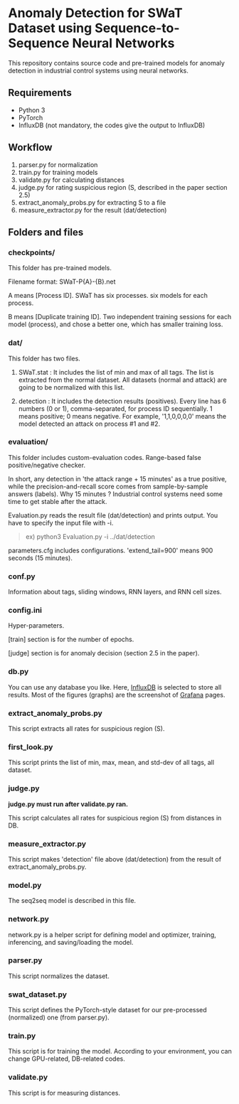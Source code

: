 # Anomaly Detection for SWaT Dataset using Sequence-to-Sequence Neural Networks

This repository contains source code and pre-trained models for anomaly detection in industrial control systems using neural networks.

## Requirements
- Python 3
- PyTorch
- InfluxDB (not mandatory, the codes give the output to InfluxDB)

## Workflow

1. parser.py for normalization
2. train.py for training models
3. validate.py for calculating distances
4. judge.py for rating suspicious region (S, described in the paper section 2.5)
5. extract_anomaly_probs.py for extracting S to a file
6. measure_extractor.py for the result (dat/detection)

## Folders and files

### checkpoints/

This folder has pre-trained models.

Filename format: SWaT-P{A}-{B}.net

A means [Process ID].
SWaT has six processes.
six models for each process.

B means [Duplicate training ID].
Two independent training sessions for each model (process), and chose a better one, which has smaller training loss.

### dat/

This folder has two files.

1) SWaT.stat : It includes the list of min and max of all tags. The list is extracted from the normal dataset. All datasets (normal and attack) are going to be normalized with this list.

2) detection : It includes the detection results (positives). Every line has 6 numbers (0 or 1), comma-separated, for process ID sequentially. 1 means positive; 0 means negative. For example, '1,1,0,0,0,0' means the model detected an attack on process #1 and #2.

### evaluation/

This folder includes custom-evaluation codes.
Range-based false positive/negative checker.

In short, any detection in 'the attack range + 15 minutes' as a true positive, while the precision-and-recall score comes from sample-by-sample answers (labels).
Why 15 minutes ? Industrial control systems need some time to get stable after the attack.

Evaluation.py reads the result file (dat/detection) and prints output.
You have to specify the input file with -i.
> ex) python3 Evaluation.py -i ../dat/detection

parameters.cfg includes configurations.
'extend_tail=900' means 900 seconds (15 minutes).

### conf.py

Information about tags, sliding windows, RNN layers, and RNN cell sizes.

### config.ini

Hyper-parameters.

[train] section is for the number of epochs.

[judge] section is for anomaly decision (section 2.5 in the paper).

### db.py

You can use any database you like.
Here, [InfluxDB](https://www.influxdata.com/products/influxdb-overview/) is selected to store all results.
Most of the figures (graphs) are the screenshot of [Grafana](https://grafana.com/) pages.

### extract_anomaly_probs.py

This script extracts all rates for suspicious region (S).

### first_look.py

This script prints the list of min, max, mean, and std-dev of all tags, all dataset.

### judge.py

**judge.py must run after validate.py ran.**

This script calculates all rates for suspicious region (S) from distances in DB.

### measure_extractor.py

This script makes 'detection' file above (dat/detection) from the result of extract_anomaly_probs.py.

### model.py

The seq2seq model is described in this file.

### network.py

network.py is a helper script for defining model and optimizer, training, inferencing, and saving/loading the model.

### parser.py

This script normalizes the dataset.

### swat_dataset.py

This script defines the PyTorch-style dataset for our pre-processed (normalized) one (from parser.py).

### train.py

This script is for training the model.
According to your environment, you can change GPU-related, DB-related codes.

### validate.py

This script is for measuring distances.
